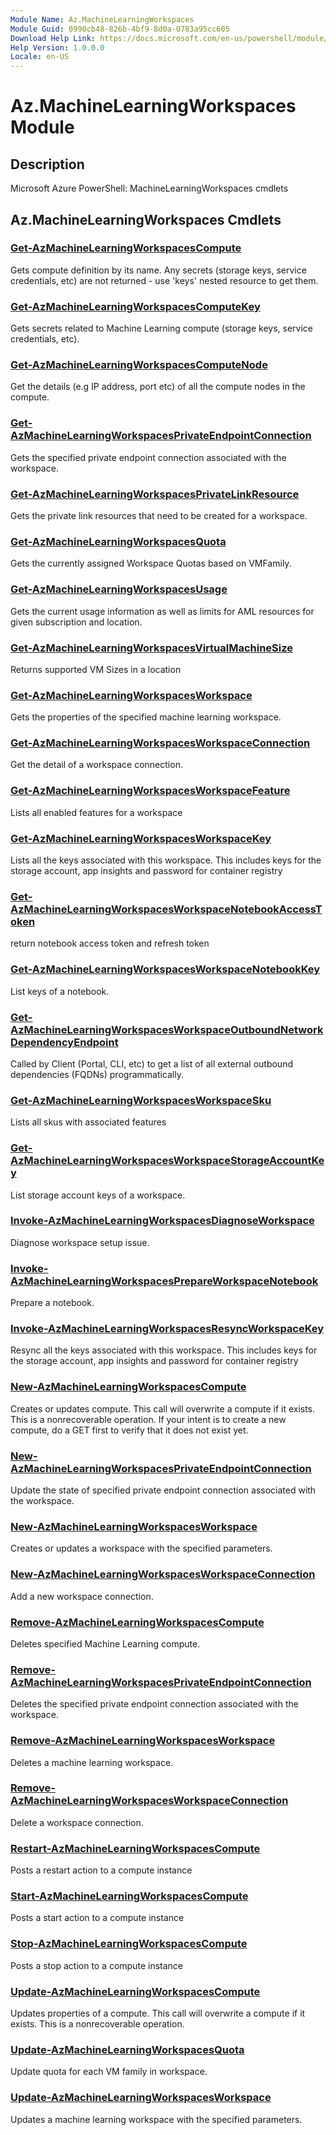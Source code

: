 ```yaml
---
Module Name: Az.MachineLearningWorkspaces
Module Guid: 0990cb48-826b-4bf9-8d0a-0783a95cc605
Download Help Link: https://docs.microsoft.com/en-us/powershell/module/az.machinelearningworkspaces
Help Version: 1.0.0.0
Locale: en-US
---
```


# Az.MachineLearningWorkspaces Module
## Description
Microsoft Azure PowerShell: MachineLearningWorkspaces cmdlets

## Az.MachineLearningWorkspaces Cmdlets
### [Get-AzMachineLearningWorkspacesCompute](Get-AzMachineLearningWorkspacesCompute.md)
Gets compute definition by its name.
Any secrets (storage keys, service credentials, etc) are not returned - use 'keys' nested resource to get them.

### [Get-AzMachineLearningWorkspacesComputeKey](Get-AzMachineLearningWorkspacesComputeKey.md)
Gets secrets related to Machine Learning compute (storage keys, service credentials, etc).

### [Get-AzMachineLearningWorkspacesComputeNode](Get-AzMachineLearningWorkspacesComputeNode.md)
Get the details (e.g IP address, port etc) of all the compute nodes in the compute.

### [Get-AzMachineLearningWorkspacesPrivateEndpointConnection](Get-AzMachineLearningWorkspacesPrivateEndpointConnection.md)
Gets the specified private endpoint connection associated with the workspace.

### [Get-AzMachineLearningWorkspacesPrivateLinkResource](Get-AzMachineLearningWorkspacesPrivateLinkResource.md)
Gets the private link resources that need to be created for a workspace.

### [Get-AzMachineLearningWorkspacesQuota](Get-AzMachineLearningWorkspacesQuota.md)
Gets the currently assigned Workspace Quotas based on VMFamily.

### [Get-AzMachineLearningWorkspacesUsage](Get-AzMachineLearningWorkspacesUsage.md)
Gets the current usage information as well as limits for AML resources for given subscription and location.

### [Get-AzMachineLearningWorkspacesVirtualMachineSize](Get-AzMachineLearningWorkspacesVirtualMachineSize.md)
Returns supported VM Sizes in a location

### [Get-AzMachineLearningWorkspacesWorkspace](Get-AzMachineLearningWorkspacesWorkspace.md)
Gets the properties of the specified machine learning workspace.

### [Get-AzMachineLearningWorkspacesWorkspaceConnection](Get-AzMachineLearningWorkspacesWorkspaceConnection.md)
Get the detail of a workspace connection.

### [Get-AzMachineLearningWorkspacesWorkspaceFeature](Get-AzMachineLearningWorkspacesWorkspaceFeature.md)
Lists all enabled features for a workspace

### [Get-AzMachineLearningWorkspacesWorkspaceKey](Get-AzMachineLearningWorkspacesWorkspaceKey.md)
Lists all the keys associated with this workspace.
This includes keys for the storage account, app insights and password for container registry

### [Get-AzMachineLearningWorkspacesWorkspaceNotebookAccessToken](Get-AzMachineLearningWorkspacesWorkspaceNotebookAccessToken.md)
return notebook access token and refresh token

### [Get-AzMachineLearningWorkspacesWorkspaceNotebookKey](Get-AzMachineLearningWorkspacesWorkspaceNotebookKey.md)
List keys of a notebook.

### [Get-AzMachineLearningWorkspacesWorkspaceOutboundNetworkDependencyEndpoint](Get-AzMachineLearningWorkspacesWorkspaceOutboundNetworkDependencyEndpoint.md)
Called by Client (Portal, CLI, etc) to get a list of all external outbound dependencies (FQDNs) programmatically.

### [Get-AzMachineLearningWorkspacesWorkspaceSku](Get-AzMachineLearningWorkspacesWorkspaceSku.md)
Lists all skus with associated features

### [Get-AzMachineLearningWorkspacesWorkspaceStorageAccountKey](Get-AzMachineLearningWorkspacesWorkspaceStorageAccountKey.md)
List storage account keys of a workspace.

### [Invoke-AzMachineLearningWorkspacesDiagnoseWorkspace](Invoke-AzMachineLearningWorkspacesDiagnoseWorkspace.md)
Diagnose workspace setup issue.

### [Invoke-AzMachineLearningWorkspacesPrepareWorkspaceNotebook](Invoke-AzMachineLearningWorkspacesPrepareWorkspaceNotebook.md)
Prepare a notebook.

### [Invoke-AzMachineLearningWorkspacesResyncWorkspaceKey](Invoke-AzMachineLearningWorkspacesResyncWorkspaceKey.md)
Resync all the keys associated with this workspace.
This includes keys for the storage account, app insights and password for container registry

### [New-AzMachineLearningWorkspacesCompute](New-AzMachineLearningWorkspacesCompute.md)
Creates or updates compute.
This call will overwrite a compute if it exists.
This is a nonrecoverable operation.
If your intent is to create a new compute, do a GET first to verify that it does not exist yet.

### [New-AzMachineLearningWorkspacesPrivateEndpointConnection](New-AzMachineLearningWorkspacesPrivateEndpointConnection.md)
Update the state of specified private endpoint connection associated with the workspace.

### [New-AzMachineLearningWorkspacesWorkspace](New-AzMachineLearningWorkspacesWorkspace.md)
Creates or updates a workspace with the specified parameters.

### [New-AzMachineLearningWorkspacesWorkspaceConnection](New-AzMachineLearningWorkspacesWorkspaceConnection.md)
Add a new workspace connection.

### [Remove-AzMachineLearningWorkspacesCompute](Remove-AzMachineLearningWorkspacesCompute.md)
Deletes specified Machine Learning compute.

### [Remove-AzMachineLearningWorkspacesPrivateEndpointConnection](Remove-AzMachineLearningWorkspacesPrivateEndpointConnection.md)
Deletes the specified private endpoint connection associated with the workspace.

### [Remove-AzMachineLearningWorkspacesWorkspace](Remove-AzMachineLearningWorkspacesWorkspace.md)
Deletes a machine learning workspace.

### [Remove-AzMachineLearningWorkspacesWorkspaceConnection](Remove-AzMachineLearningWorkspacesWorkspaceConnection.md)
Delete a workspace connection.

### [Restart-AzMachineLearningWorkspacesCompute](Restart-AzMachineLearningWorkspacesCompute.md)
Posts a restart action to a compute instance

### [Start-AzMachineLearningWorkspacesCompute](Start-AzMachineLearningWorkspacesCompute.md)
Posts a start action to a compute instance

### [Stop-AzMachineLearningWorkspacesCompute](Stop-AzMachineLearningWorkspacesCompute.md)
Posts a stop action to a compute instance

### [Update-AzMachineLearningWorkspacesCompute](Update-AzMachineLearningWorkspacesCompute.md)
Updates properties of a compute.
This call will overwrite a compute if it exists.
This is a nonrecoverable operation.

### [Update-AzMachineLearningWorkspacesQuota](Update-AzMachineLearningWorkspacesQuota.md)
Update quota for each VM family in workspace.

### [Update-AzMachineLearningWorkspacesWorkspace](Update-AzMachineLearningWorkspacesWorkspace.md)
Updates a machine learning workspace with the specified parameters.

